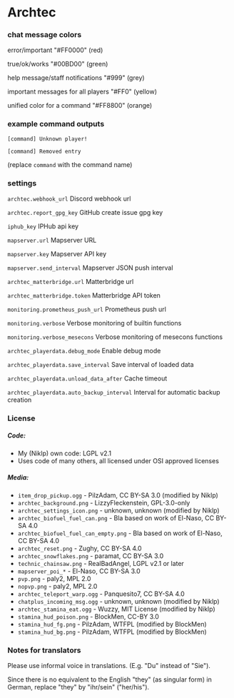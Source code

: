 # Archtec

### chat message colors
error/important "#FF0000" (red)

true/ok/works "#00BD00" (green)

help message/staff notifications "#999" (grey)

important messages for all players "#FF0" (yellow)

unified color for a command "#FF8800" (orange)

### example command outputs
`[command] Unknown player!`

`[command] Removed entry`

(replace `command` with the command name)

### settings
`archtec.webhook_url` Discord webhook url

`archtec.report_gpg_key` GitHub create issue gpg key

`iphub_key` IPHub api key

`mapserver.url` Mapserver URL

`mapserver.key` Mapserver API key

`mapserver.send_interval` Mapserver JSON push interval

`archtec_matterbridge.url` Matterbridge url

`archtec_matterbridge.token` Matterbridge API token

`monitoring.prometheus_push_url` Prometheus push url

`monitoring.verbose` Verbose monitoring of builtin functions

`monitoring.verbose_mesecons` Verbose monitoring of mesecons functions

`archtec_playerdata.debug_mode` Enable debug mode

`archtec_playerdata.save_interval` Save interval of loaded data

`archtec_playerdata.unload_data_after` Cache timeout

`archtec_playerdata.auto_backup_interval` Interval for automatic backup creation

### License

##### Code: 
- My (Niklp) own code: LGPL v2.1
- Uses code of many others, all licensed under OSI approved licenses

##### Media:
- `item_drop_pickup.ogg` - PilzAdam, CC BY-SA 3.0 (modified by Niklp)
- `archtec_background.png` - LizzyFleckenstein, GPL-3.0-only
- `archtec_settings_icon.png` - unknown, unknown (modified by Niklp)
- `archtec_biofuel_fuel_can.png` - Bla based on work of El-Naso, CC BY-SA 4.0
- `archtec_biofuel_fuel_can_empty.png` - Bla based on work of El-Naso, CC BY-SA 4.0
- `archtec_reset.png` - Zughy, CC BY-SA 4.0
- `archtec_snowflakes.png` - paramat, CC BY-SA 3.0
- `technic_chainsaw.png` - RealBadAngel, LGPL v2.1 or later
- `mapserver_poi_*` - El-Naso, CC BY-SA 3.0
- `pvp.png` - paly2, MPL 2.0
- `nopvp.png` - paly2, MPL 2.0
- `archtec_teleport_warp.ogg` - Panquesito7, CC BY-SA 4.0
- `chatplus_incoming_msg.ogg` - unknown, unknown (modified by Niklp)
- `archtec_stamina_eat.ogg` - Wuzzy, MIT License (modified by Niklp)
- `stamina_hud_poison.png` - BlockMen, CC-BY 3.0
- `stamina_hud_fg.png` - PilzAdam, WTFPL (modified by BlockMen)
- `stamina_hud_bg.png` - PilzAdam, WTFPL (modified by BlockMen)

### Notes for translators

Please use informal voice in translations. (E.g. "Du" instead of "Sie").

Since there is no equivalent to the English "they" (as singular form) in German, replace "they" by "ihr/sein" ("her/his").